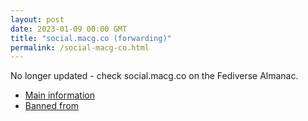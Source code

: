 ```yaml
---
layout: post
date: 2023-01-09 00:00 GMT
title: "social.macg.co (forwarding)"
permalink: /social-macg-co.html
---
```


No longer updated - check social.macg.co on the Fediverse Almanac.

* [Main information](https://www.fediversealmanac.com/api/v1/instances/social.macg.co)
* [Banned from](https://www.fediversealmanac.com/api/v1/instances/social.macg.co/banned_from)


